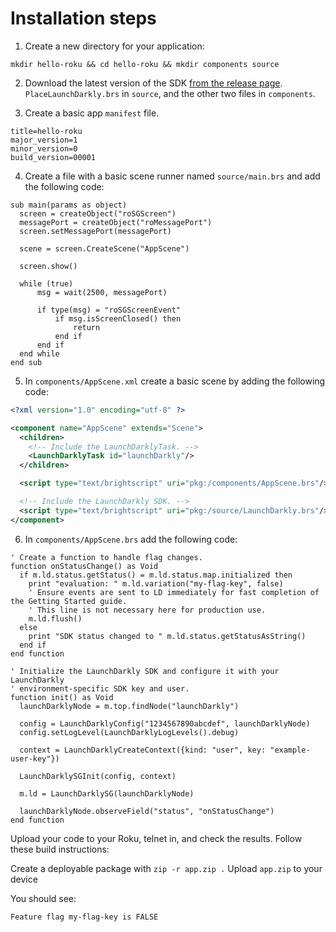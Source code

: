 # Installation steps
1. Create a new directory for your application:
```shell
mkdir hello-roku && cd hello-roku && mkdir components source
```

2. Download the latest version of the SDK [from the release page](https://github.com/launchdarkly/roku-client-sdk/releases). `PlaceLaunchDarkly.brs` in `source`, and the other two files in `components`.


3. Create a basic app `manifest` file.
```shell
title=hello-roku
major_version=1
minor_version=0
build_version=00001
```

4. Create a file with a basic scene runner named `source/main.brs` and add the following code:
```brs
sub main(params as object)
  screen = createObject("roSGScreen")
  messagePort = createObject("roMessagePort")
  screen.setMessagePort(messagePort)

  scene = screen.CreateScene("AppScene")

  screen.show()

  while (true)
      msg = wait(2500, messagePort)

      if type(msg) = "roSGScreenEvent"
          if msg.isScreenClosed() then
              return
          end if
      end if
  end while
end sub
```

5. In `components/AppScene.xml` create a basic scene by adding the following code:
```xml
<?xml version="1.0" encoding="utf-8" ?>

<component name="AppScene" extends="Scene">
  <children>
    <!-- Include the LaunchDarklyTask. -->
    <LaunchDarklyTask id="launchDarkly"/>
  </children>

  <script type="text/brightscript" uri="pkg:/components/AppScene.brs"/>

  <!-- Include the LaunchDarkly SDK. -->
  <script type="text/brightscript" uri="pkg:/source/LaunchDarkly.brs"/>
</component>
```

6. In `components/AppScene.brs` add the following code:
```shell
' Create a function to handle flag changes.
function onStatusChange() as Void
  if m.ld.status.getStatus() = m.ld.status.map.initialized then
    print "evaluation: " m.ld.variation("my-flag-key", false)
    ' Ensure events are sent to LD immediately for fast completion of the Getting Started guide.
    ' This line is not necessary here for production use.
    m.ld.flush()
  else
    print "SDK status changed to " m.ld.status.getStatusAsString()
  end if
end function

' Initialize the LaunchDarkly SDK and configure it with your LaunchDarkly
' environment-specific SDK key and user.
function init() as Void
  launchDarklyNode = m.top.findNode("launchDarkly")

  config = LaunchDarklyConfig("1234567890abcdef", launchDarklyNode)
  config.setLogLevel(LaunchDarklyLogLevels().debug)

  context = LaunchDarklyCreateContext({kind: "user", key: "example-user-key"})

  LaunchDarklySGInit(config, context)

  m.ld = LaunchDarklySG(launchDarklyNode)

  launchDarklyNode.observeField("status", "onStatusChange")
end function
```

Upload your code to your Roku, telnet in, and check the results. Follow these build instructions:

Create a deployable package with `zip -r app.zip .`
Upload `app.zip` to your device

You should see:

`Feature flag my-flag-key is FALSE`
